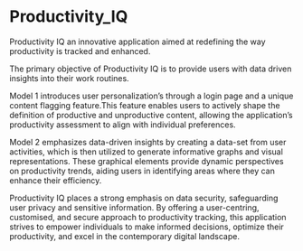# Productivity_IQ
 Productivity IQ an innovative application aimed at redefining the way productivity is tracked and enhanced.

The primary objective of Productivity IQ is to provide users with data driven insights into their work routines.

 Model 1 introduces user personalization’s through a login page and a unique content flagging feature.This feature enables users to actively shape the definition of productive and unproductive content, allowing the application’s productivity assessment to align with individual preferences.

 Model 2 emphasizes data-driven insights by creating a data-set from user activities, which is then utilized to generate informative graphs and visual representations. These graphical elements provide dynamic perspectives
 on productivity trends, aiding users in identifying areas where they can
 enhance their efficiency.

 Productivity IQ places a strong emphasis on data security, safeguarding user privacy and sensitive information. By offering a user-centring, customised, and secure approach to productivity tracking, this application strives to empower individuals to make informed decisions, optimize their productivity, and excel in the contemporary digital landscape.